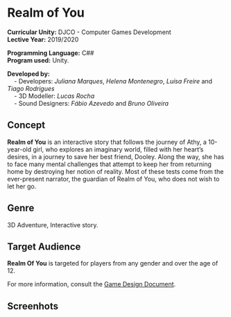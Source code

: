 # Realm of You

**Curricular Unity:** DJCO - Computer Games Development <br>
**Lective Year:** 2019/2020

**Programming Language:** C## <br>
**Program used:** Unity.

**Developed by:** <br>
&nbsp;&nbsp;&nbsp; - Developers: *Juliana Marques*, *Helena Montenegro*, *Luísa Freire* and *Tiago Rodrigues* <br>
&nbsp;&nbsp;&nbsp; - 3D Modeller: *Lucas Rocha*<br>
&nbsp;&nbsp;&nbsp; - Sound Designers: *Fábio Azevedo* and *Bruno Oliveira*<br>

## Concept
**Realm of You** is an interactive story that follows the journey of Athy, a 10-year-old girl, who explores an imaginary world, filled with her heart’s desires, in a journey to save her best friend, Dooley. Along the way, she has to face many mental challenges that attempt to keep her from returning home by destroying her notion of reality. Most of these tests come from the ever-present narrator, the guardian of Realm of You, who does not wish to let her go.

## Genre
3D Adventure, Interactive story.

## Target Audience
**Realm Of You** is targeted for players from any gender and over the age of 12.

For more information, consult the [Game Design Document](https://github.com/SmilingOwl/Realm-of-You/blob/master/Game%20Design%20Document.pdf).


## Screenhots

